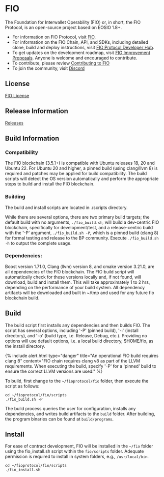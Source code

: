 # FIO
The Foundation for Interwallet Operability (FIO) or, in short, the FIO Protocol, is an open-source project based on EOSIO 1.8+.

* For information on FIO Protocol, visit [FIO](https://fio.net).
* For information on the FIO Chain, API, and SDKs, including detailed clone, build and deploy instructions, visit [FIO Protocol Developer Hub](https://dev.fio.net).
* To get updates on the development roadmap, visit [FIO Improvement Proposals](https://github.com/fioprotocol/fips). Anyone is welcome and encouraged to contribute.
* To contribute, please review [Contributing to FIO](CONTRIBUTING.md)
* To join the community, visit [Discord](https://discord.com/invite/pHBmJCc)

## License
[FIO License](./LICENSE)

## Release Information
[Releases](https://github.com/fioprotocol/fio/releases)

## Build Information

### Compatibility
The FIO blockchain (3.5.1+) is compatible with Ubuntu releases 18, 20 and Ubuntu 22. For Ubuntu 20 and higher, a pinned build (using clang/llvm 8) is required and patches may be applied for build compatibility. The build scripts will detect the OS version automatically and perform the appropriate steps to build and install the FIO blockchain.

### Building
The build and install scripts are located in ./scripts directory.

While there are several options, there are two primary build targets; the default build with no arguments, `./fio_build.sh`, will build a dev-centric FIO blockchain, specifically for development/test, and a release-centric build with the '-P' argument, `./fio_build.sh -P`, which is a pinned build (clang 8) for formal testing and release to the BP community. Execute `./fio_build.sh -h` to output the complete usage.

### Dependencies:
Boost version 1.71.0, Clang (llvm) version 8, and cmake version 3.21.0, are all dependencies of the FIO blockchain. The FIO build script will automatically check for these versions locally and, if not found, will download, build and install them. This will take approximately 1 to 2 hrs, depending on the performance of your build system. All dependency artifacts will be downloaded and built in ~/tmp and used for any future fio blockchain build.

## Build
The build script first installs any dependencies and then builds FIO. The script has several options, including '-P' (pinned build), '-i' (install directory), and '-o' (build type, i.e. Release, Debug, etc.). Providing no options will use default options, i.e. a local build directory, $HOME/fio, as the install directory.

{% include alert.html type="danger" title="An operational FIO build requires clang 8" content="FIO chain requires clang v8 as part of the LLVM requirements. When executing the build, specify '-P' for a 'pinned' build to ensure the correct LLVM versions are used." %}

To build, first change to the `~/fioprotocol/fio` folder, then execute the script as follows:

```shell
cd ~/fioprotocol/fio/scripts
./fio_build.sh -P
```

The build process queries the user for configuration, installs any dependencies, and writes build artifacts to the `build` folder. After building, the program binaries can be found at `build/programs`.

## Install
For ease of contract development, FIO will be installed in the `~/fio` folder using the fio_install.sh script within the `fio/scripts` folder. Adequate permission is required to install in system folders, e.g., `/usr/local/bin`.

```shell
cd ~/fioprotocol/fio/scripts
./fio_install.sh
```
